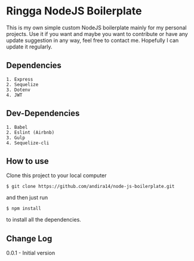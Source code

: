 # Ringga NodeJS Boilerplate
This is my own simple custom NodeJS boilerplate mainly for my personal projects. Use it if you want and maybe you want to contribute or have any update suggestion in any way, feel free to contact me. Hopefully I can update it regularly.

## Dependencies
    1. Express
    2. Sequelize
    3. Dotenv
    4. JWT

## Dev-Dependencies
    1. Babel
    2. Eslint (Airbnb)
    3. Gulp
    4. Sequelize-cli

## How to use

Clone this project to your local computer

`$ git clone https://github.com/andira14/node-js-boilerplate.git`

and then just run

`$ npm install`

to install all the dependencies.


## Change Log
0.0.1 - Initial version